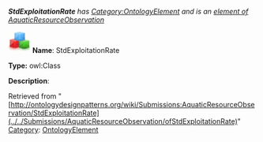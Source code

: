 ___StdExploitationRate__ has [Category:OntologyElement](../../Category/OntologyElement "Category:OntologyElement") and is an [element of](../../Property/ElementOf "Property:ElementOf") [AquaticResourceObservation](../../Submissions/AquaticResourceObservation "Submissions:AquaticResourceObservation")_


  




[![Class](../../images/thumb/2/27/Class.gif/45px-Class.gif)](../../Image/Class.gif "Class")
__Name__: StdExploitationRate 


__Type:__ owl:Class 


__Description__: 





Retrieved from "[http://ontologydesignpatterns.org/wiki/Submissions:AquaticResourceObservation/StdExploitationRate](../../Submissions/AquaticResourceObservation/ofStdExploitationRate)"
 [Category](http://ontologydesignpatterns.org/wiki/Special:Categories "Special:Categories"): [OntologyElement](../../Category/OntologyElement "Category:OntologyElement")